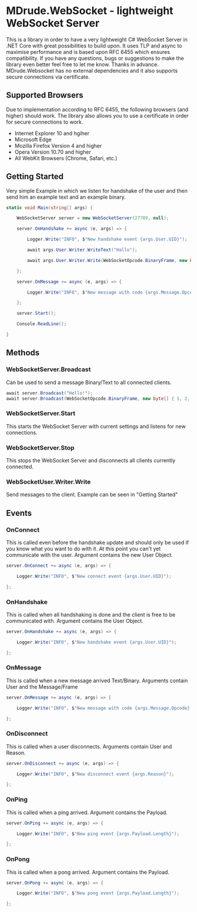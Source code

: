 # MDrude.WebSocket - lightweight WebSocket Server
This is a library in order to have a very lightweight C# WebSocket Server in .NET Core with great possibilities to build upon. It uses TLP and async to maximise performance and is based upon RFC 6455 which ensures compatibility. If you have any questions, bugs or suggestions to make the library even better feel free to let me know. Thanks in advance. MDrude.Websocket has no external dependencies and it also supports secure connections via certificate.

## Supported Browsers
Due to implementation according to RFC 6455, the following browsers (and higher) should work. The library also allows you to use a certificate in order for secure connections to work.
* Internet Explorer 10 and hgiher
* Microsoft Edge
* Mozilla Firefox Version 4 and higher
* Opera Version 10.70 and higher
* All WebKit Browsers (Chrome, Safari, etc.)

## Getting Started
Very simple Example in which we listen for handshake of the user and then send him an example text and an example binary.
```C#
static void Main(string[] args) {

    WebSocketServer server = new WebSocketServer(27789, null);

    server.OnHandshake += async (e, args) => {

        Logger.Write("INFO", $"New handshake event {args.User.UID}");

        await args.User.Writer.WriteText("Hallo");

        await args.User.Writer.Write(WebSocketOpcode.BinaryFrame, new byte[] { 1, 2, 3, 4 });

    };

    server.OnMessage += async (e, args) => {

        Logger.Write("INFO", $"New message with code {args.Message.Opcode} and length {args.Message.Data.Length} {Encoding.UTF8.GetString(args.Message.Data)}");

    };

    server.Start();

    Console.ReadLine();

}
```

## Methods
### WebSocketServer.Broadcast
Can be used to send a message Binary/Text to all connected clients.
```C#
await server.Broadcast("Hello!");
await server.Broadcast(WebSocketOpcode.BinaryFrame, new byte[] { 1, 2, 3, 4 });
```

### WebSocketServer.Start
This starts the WebSocket Server with current settings and listens for new connections.

### WebSocketServer.Stop
This stops the WebSocket Server and disconnects all clients currently connected.

### WebSocketUser.Writer.Write
Send messages to the client. Example can be seen in "Getting Started"

## Events
### OnConnect
This is called even before the handshake update and should only be used if you know what you want to do with it. At this point you can't yet communicate with the user.
Argument contains the new User Object.
```C#
server.OnConnect += async (e, args) => {

    Logger.Write("INFO", $"New connect event {args.User.UID}");

};
```

### OnHandshake
This is called when all handshaking is done and the client is free to be communicated with.
Argument contains the User Object.
```C#
server.OnHandshake += async (e, args) => {

    Logger.Write("INFO", $"New handshake event {args.User.UID}");

};
```

### OnMessage
This is called when a new message arrived Text/Binary.
Arguments contain User and the Message/Frame
```C#
server.OnMessage += async (e, args) => {

    Logger.Write("INFO", $"New message with code {args.Message.Opcode} and length {args.Message.Data.Length} {Encoding.UTF8.GetString(args.Message.Data)}");

};
```

### OnDisconnect
This is called when a user disconnects.
Arguments contain User and Reason.
```C#
server.OnDisconnect += async (e, args) => {

    Logger.Write("INFO", $"New disconnect event {args.Reason}");

};
```

### OnPing
This is called when a ping arrived.
Argument contains the Payload.
```C#
server.OnPing += async (e, args) => {

    Logger.Write("INFO", $"New ping event {args.Payload.Length}");

};
```

### OnPong
This is called when a pong arrived.
Argument contains the Payload.
```C#
server.OnPong += async (e, args) => {

    Logger.Write("INFO", $"New pong event {args.Payload.Length}");

};
```


